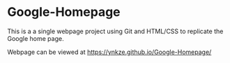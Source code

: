 # Google-Homepage
This is a a single webpage project using Git and HTML/CSS to replicate the Google home page. 

Webpage can be viewed at https://ynkze.github.io/Google-Homepage/